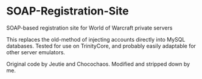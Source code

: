 # SOAP-Registration-Site
SOAP-based registration site for World of Warcraft private servers

This replaces the old-method of injecting accounts directly into MySQL databases. Tested for use on TrinityCore, and probably easily adaptable for other server emulators.

Original code by Jeutie and Chocochaos. Modified and stripped down by me.
